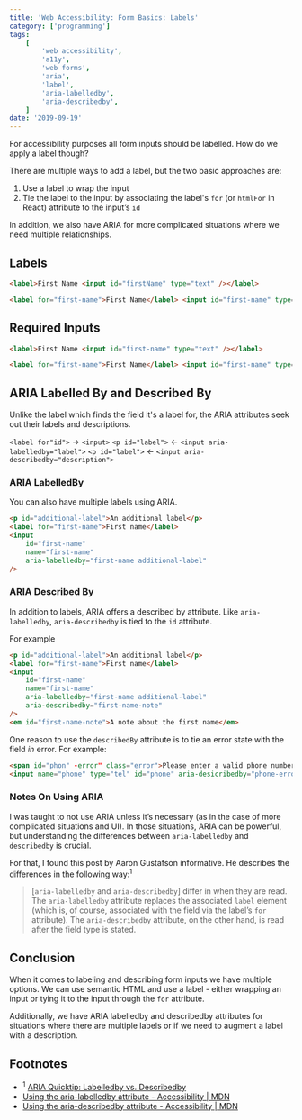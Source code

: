 ```yaml
---
title: 'Web Accessibility: Form Basics: Labels'
category: ['programming']
tags:
    [
        'web accessibility',
        'a11y',
        'web forms',
        'aria',
        'label',
        'aria-labelledby',
        'aria-describedby',
    ]
date: '2019-09-19'
---
```


For accessibility purposes all form inputs should be labelled. How do we apply a label though?

There are multiple ways to add a label, but the two basic approaches are:

1. Use a label to wrap the input
2. Tie the label to the input by associating the label's `for` (or `htmlFor` in React) attribute to the input’s `id`

In addition, we also have ARIA for more complicated situations where we need multiple relationships.

## Labels

```html
<label>First Name <input id="firstName" type="text" /></label>
```

```html
<label for="first-name">First Name</label> <input id="first-name" type="text" />
```

## Required Inputs

```html
<label>First Name <input id="first-name" type="text" /></label>
```

```html
<label for="first-name">First Name</label> <input id="first-name" type="text" />
```

## ARIA Labelled By and Described By

Unlike the label which finds the field it's a label for, the ARIA attributes seek out their labels and descriptions.

`<label for"id">` -> `<input>`
`<p id="label">` <- `<input aria-labelledby="label">`
`<p id="label">` <- `<input aria-describedby="description">`

### ARIA LabelledBy

You can also have multiple labels using ARIA.

```html
<p id="additional-label">An additional label</p>
<label for="first-name">First name</label>
<input
    id="first-name"
    name="first-name"
    aria-labelledby="first-name additional-label"
/>
```

### ARIA Described By

In addition to labels, ARIA offers a described by attribute. Like `aria-labelledby`, `aria-describedby` is tied to the `id` attribute.

For example

```html
<p id="additional-label">An additional label</p>
<label for="first-name">First name</label>
<input
    id="first-name"
    name="first-name"
    aria-labelledby="first-name additional-label"
    aria-describedby="first-name-note"
/>
<em id="first-name-note">A note about the first name</em>
```

One reason to use the `describedBy` attribute is to tie an error state with the field _in_ error. For example:

```html
<span id="phon" -error" class="error">Please enter a valid phone number.</span>
<input name="phone" type="tel" id="phone" aria-desicribedby="phone-error" />
```

### Notes On Using ARIA

I was taught to not use ARIA unless it’s necessary (as in the case of more complicated situations and UI). In those situations, ARIA can be powerful, but understanding the differences between `aria-labelledby` and `describedby` is crucial.

For that, I found this post by Aaron Gustafson informative. He describes the differences in the following way:<sup>1</sup>

> [`aria-labelledby` and `aria-describedby`] differ in when they are read. The `aria-labelledby` attribute replaces the associated `label` element (which is, of course, associated with the field via the label’s `for` attribute). The `aria-describedby` attribute, on the other hand, is read after the field type is stated.

## Conclusion

When it comes to labeling and describing form inputs we have multiple options.
We can use semantic HTML and use a label - either wrapping an input or tying it to the input through the `for` attribute.

Additionally, we have ARIA labelledby and describedby attributes for situations where there are multiple labels or if we need to augment a label with a description.

## Footnotes

-   <sup>1</sup> [ARIA Quicktip: Labelledby vs. Describedby](https://codepen.io/aarongustafson/pen/dmuoe/)
-   [Using the aria-labelledby attribute - Accessibility | MDN](https://developer.mozilla.org/en-US/docs/Web/Accessibility/ARIA/ARIA_Techniques/Using_the_aria-labelledby_attribute)
-   [Using the aria-describedby attribute - Accessibility | MDN](https://developer.mozilla.org/en-US/docs/Web/Accessibility/ARIA/ARIA_Techniques/Using_the_aria-describedby_attribute)
